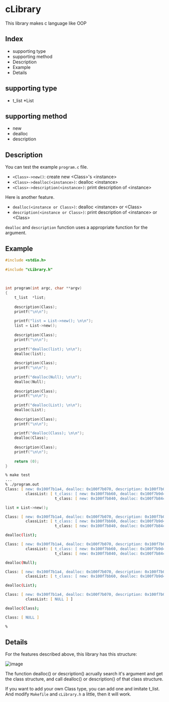 # cLibrary

This library makes c language like OOP

## Index

- supporting type
- supporting method
- Description
- Example
- Details

## supporting type

- t\_list  \*List

## supporting method

- new
- dealloc
- description

## Description

You can test the example `program.c` file.

- `<Class>->new()`: create new \<Class\>'s \<instance\>
- `<Class>->dealloc(<instance>)`: dealloc \<instance\>
- `<Class>->description(<instance>)`: print description of \<instance\>

Here is another feature.

- `dealloc(<instance or Class>)`: dealloc \<instance\> or \<Class\>
- `description(<instance or Class>)`: print description of \<instance\> or \<Class\>

`dealloc` and `description` function uses a appropriate function for the argument.

## Example

```c
#include <stdio.h>                     
                                       
#include "cLibrary.h"                  
                                       
                                       
                                       
int program(int argc, char **argv)     
{                                      
    t_list  *list;                     
                                       
    description(Class);                
    printf("\n\n");                    
                                       
    printf("list = List->new(); \n\n");
    list = List->new();                
                                       
    description(Class);                
    printf("\n\n");                    
                                       
    printf("dealloc(list); \n\n");     
    dealloc(list);                     
                                       
    description(Class);                
    printf("\n\n");                    
                                       
    printf("dealloc(Null); \n\n");     
    dealloc(Null);                     
                                       
    description(Class);                
    printf("\n\n");                    
                                       
    printf("dealloc(List); \n\n");     
    dealloc(List);                     
                                       
    description(Class);                
    printf("\n\n");                    
                                       
    printf("dealloc(Class); \n\n");    
    dealloc(Class);                    
                                       
    description(Class);                
    printf("\n\n");                    
                                       
    return (0);                        
}                                      
```

```zsh
% make test
...
% ./program.out
Class: [ new: 0x100f7b1a4, dealloc: 0x100f7b070, description: 0x100f7b0b4,
         classList: [ t_class: [ new: 0x100f7bb60, dealloc: 0x100f7b9d4, description: 0x100f7ba48, t_primitiveList: [ NULL ] ],
                      t_class: [ new: 0x100f7b840, dealloc: 0x100f7b84c, description: 0x100f7b85c, t_primitiveList: [ 0x0 ] ] ] ]

list = List->new();

Class: [ new: 0x100f7b1a4, dealloc: 0x100f7b070, description: 0x100f7b0b4,
         classList: [ t_class: [ new: 0x100f7bb60, dealloc: 0x100f7b9d4, description: 0x100f7ba48, t_primitiveList: [ 0x1276067b0 ] ],
                      t_class: [ new: 0x100f7b840, dealloc: 0x100f7b84c, description: 0x100f7b85c, t_primitiveList: [ 0x0 ] ] ] ]

dealloc(list);

Class: [ new: 0x100f7b1a4, dealloc: 0x100f7b070, description: 0x100f7b0b4,
         classList: [ t_class: [ new: 0x100f7bb60, dealloc: 0x100f7b9d4, description: 0x100f7ba48, t_primitiveList: [ NULL ] ],
                      t_class: [ new: 0x100f7b840, dealloc: 0x100f7b84c, description: 0x100f7b85c, t_primitiveList: [ 0x0 ] ] ] ]

dealloc(Null);

Class: [ new: 0x100f7b1a4, dealloc: 0x100f7b070, description: 0x100f7b0b4,
         classList: [ t_class: [ new: 0x100f7bb60, dealloc: 0x100f7b9d4, description: 0x100f7ba48, t_primitiveList: [ NULL ] ] ] ]

dealloc(List);

Class: [ new: 0x100f7b1a4, dealloc: 0x100f7b070, description: 0x100f7b0b4,
         classList: [ NULL ] ]

dealloc(Class);

Class: [ NULL ]

%
```

## Details

For the features described above, this library has this structure:

![image](https://i.imgur.com/q8ILNCo.png)

The function dealloc() or description() acrually search it's argument and get the class structure, and call dealloc() or description() of that class structure.

If you want to add your own Class type, you can add one and imitate t\_list. And modify `Makefile` and `cLibrary.h` a little, then it will work.
